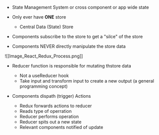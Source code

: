 


- State Management System or cross component or app wide state
- Only ever have **ONE** store
	- Central Data (State) Store

- Components subscribe to the store to get a "silce" of the store
- Components NEVER directly manipulate the store data

![[Image_React_Redux_Process.png]]

- Reducer function is responsible for mutating thstore data
	- Not a useReducer hook
	- Take input and transform input to create a new output (a general programming concept)

- Components dispath (trigger) Actions
	- Redux forwards actions to reducer
	- Reads type of operration
	- Reducer performs operation
	- Reducer spits out a new state
	- Relevant components notified of update